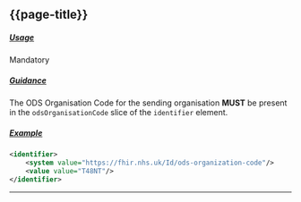 ## {{page-title}}

<h5><ins>Usage</ins></h5>

<span class="mro-circle mandatory" title="Mandatory"></span> Mandatory


<h5><ins>Guidance</ins></h5>

The ODS Organisation Code for the sending organisation **MUST** be present in the `odsOrganisationCode` slice of the `identifier` element.


<h5><ins>Example</ins></h5>

```xml
<identifier>
    <system value="https://fhir.nhs.uk/Id/ods-organization-code"/>
    <value value="T48NT"/>
</identifier>
```

---
